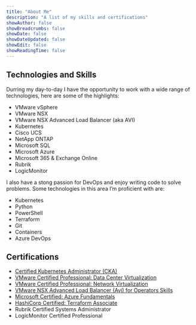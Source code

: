 ```yaml
---
title: "About Me"
description: "A list of my skills and certifications"
showAuthor: false
showBreadcrumbs: false
showDate: false
showDateUpdated: false
showEdit: false
showReadingTime: false
---
```


## Technologies and Skills

Durring my day-to-day I have the opportunity to work with a wide range of technologies, here are some of the highlights:

* VMware vSphere
* VMware NSX
* VMware NSX Advanced Load Balancer (aka AVI)
* Kubernetes
* Cisco UCS
* NetApp ONTAP
* Microsoft SQL
* Microsoft Azure
* Microsoft 365 & Exchange Online
* Rubrik
* LogicMonitor

I also have a stong passion for DevOps and enjoy writing code to solve problems. Some technologies in this area I’m proficient with are:

* Kubernetes
* Python
* PowerShell
* Terraform
* Git
* Containers
* Azure DevOps

## Certifications

* [Certified Kubernetes Administrator (CKA)](https://www.credly.com/badges/223dc691-1730-4d83-8039-0f379787dad7/public_url)
* [VMware Certified Professional: Data Center Virtualization](https://www.credly.com/badges/5f7f5435-c357-4ce8-90b4-32ee9373d455/public_url)
* [VMware Certified Professional: Network Virtualization](https://www.credly.com/badges/24b2bcb0-afac-4d22-a510-39a209ed3edc)
* [VMware NSX Advanced Load Balancer (Avi) for Operators Skills](https://www.credly.com/badges/588dc02e-ea4e-4ffd-87d3-580fc34249e4)
* [Microsoft Certified: Azure Fundamentals](https://www.credly.com/badges/3587303b-1d58-4096-9350-fb0df6c18cda)
* [HashiCorp Certified: Terraform Associate](https://www.credly.com/badges/8a48bb75-651d-4ab4-a5bc-9306c142dc47)
* Rubrik Certified Systems Administrator
* LogicMonitor Certified Professional
